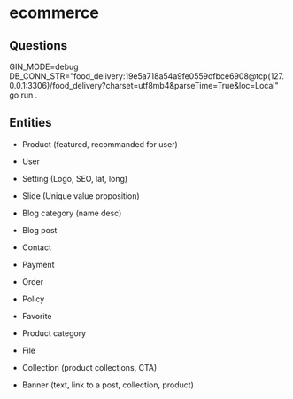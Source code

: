 # ecommerce

## Questions
GIN_MODE=debug DB_CONN_STR="food_delivery:19e5a718a54a9fe0559dfbce6908@tcp(127.0.0.1:3306)/food_delivery?charset=utf8mb4&parseTime=True&loc=Local" go run .

## Entities
- Product (featured, recommanded for user)
- User
- Setting (Logo, SEO, lat, long)
- Slide (Unique value proposition)
- Blog category (name desc)
- Blog post
- Contact
- Payment
- Order
- Policy

- Favorite
- Product category
- File
- Collection (product collections, CTA) 
- Banner (text, link to a post, collection, product)